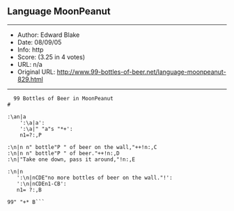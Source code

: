 
## Language MoonPeanut ##
---
- Author: Edward Blake
- Date: 08/09/05
- Info: http
- Score:  (3.25 in 4 votes)
- URL: n/a
- Original URL: http://www.99-bottles-of-beer.net/language-moonpeanut-829.html
---

```#
  99 Bottles of Beer in MoonPeanut
#

:\an|a
    ':\a|a':
    ':\a|" "a"s "*+':
    n1=?:,P

:\n|n n" bottle"P " of beer on the wall,"++!n:,C
:\n|n n" bottle"P " of beer."++!n:,D
:\n|"Take one down, pass it around,"!n:,E

:\n|n
   ':\n|nCDE"no more bottles of beer on the wall."!':
   ':\n|nCDEn1-CB':
   n1= ?:,B 

99" "+* B```